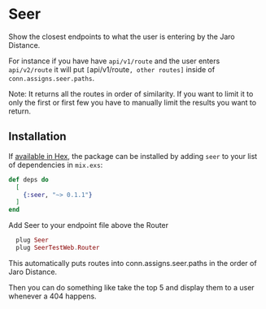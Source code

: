 # Seer

Show the closest endpoints to what the user is entering by the Jaro Distance.

For instance if you have have `api/v1/route` and the user enters `api/v2/route` it will put `[`api/v1/route`, other routes]` inside of `conn.assigns.seer.paths`.

Note: It returns all the routes in order of similarity. If you want to limit it to only the first or first few you have to manually limit the results you want to return.

## Installation

If [available in Hex](https://hex.pm/docs/publish), the package can be installed
by adding `seer` to your list of dependencies in `mix.exs`:

```elixir
def deps do
  [
    {:seer, "~> 0.1.1"}
  ]
end
```

Add Seer to your endpoint file above the Router

```elixir
  plug Seer
  plug SeerTestWeb.Router
```

This automatically puts routes into conn.assigns.seer.paths in the order of Jaro Distance.

Then you can do something like take the top 5 and display them to a user whenever a 404 happens.
